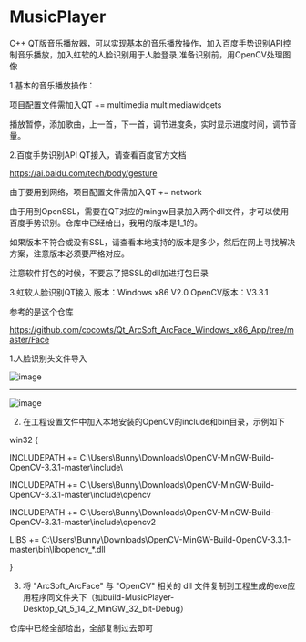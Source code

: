 # MusicPlayer
C++ QT版音乐播放器，可以实现基本的音乐播放操作，加入百度手势识别API控制音乐播放，加入虹软的人脸识别用于人脸登录,准备识别前，用OpenCV处理图像

1.基本的音乐播放操作：

项目配置文件需加入QT       += multimedia multimediawidgets


播放暂停，添加歌曲，上一首，下一首，调节进度条，实时显示进度时间，调节音量。

2.百度手势识别API  QT接入，请查看百度官方文档

https://ai.baidu.com/tech/body/gesture

由于要用到网络，项目配置文件需加入QT       += network

由于用到OpenSSL，需要在QT对应的mingw目录加入两个dll文件，才可以使用百度手势识别。仓库中已经给出，我用的版本是1_1的。

如果版本不符合或没有SSL，请查看本地支持的版本是多少，然后在网上寻找解决方案，注意版本必须要严格对应。

注意软件打包的时候，不要忘了把SSL的dll加进打包目录


3.虹软人脸识别QT接入
版本：Windows x86 V2.0
OpenCV版本：V3.3.1

参考的是这个仓库

https://github.com/cocowts/Qt_ArcSoft_ArcFace_Windows_x86_App/tree/master/Face


1.人脸识别头文件导入

![image](https://user-images.githubusercontent.com/57706599/190042771-6bbf8dba-20e2-467d-9896-9db71b2e35d4.png)

-----------------------------------------------------------------------------------------------------------------

![image](https://user-images.githubusercontent.com/57706599/190043767-17fe6840-bf55-4bbb-a2a6-21eec546f023.png)



2. 在工程设置文件中加入本地安装的OpenCV的include和bin目录，示例如下

win32 {

  INCLUDEPATH += C:\Users\Bunny\Downloads\OpenCV-MinGW-Build-OpenCV-3.3.1-master\include\

  INCLUDEPATH += C:\Users\Bunny\Downloads\OpenCV-MinGW-Build-OpenCV-3.3.1-master\include\opencv

  INCLUDEPATH += C:\Users\Bunny\Downloads\OpenCV-MinGW-Build-OpenCV-3.3.1-master\include\opencv2

  LIBS += C:\Users\Bunny\Downloads\OpenCV-MinGW-Build-OpenCV-3.3.1-master\bin\libopencv_*.dll

}

3. 将 "ArcSoft_ArcFace" 与 "OpenCV" 相关的 dll 文件复制到工程生成的exe应用程序同文件夹下（如build-MusicPlayer-Desktop_Qt_5_14_2_MinGW_32_bit-Debug）

仓库中已经全部给出，全部复制过去即可

